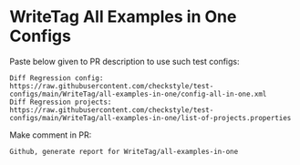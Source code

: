 # WriteTag All Examples in One Configs
Paste below given to PR description to use such test configs:
```
Diff Regression config: https://raw.githubusercontent.com/checkstyle/test-configs/main/WriteTag/all-examples-in-one/config-all-in-one.xml
Diff Regression projects: https://raw.githubusercontent.com/checkstyle/test-configs/main/WriteTag/all-examples-in-one/list-of-projects.properties
```
Make comment in PR:
```
Github, generate report for WriteTag/all-examples-in-one
```

